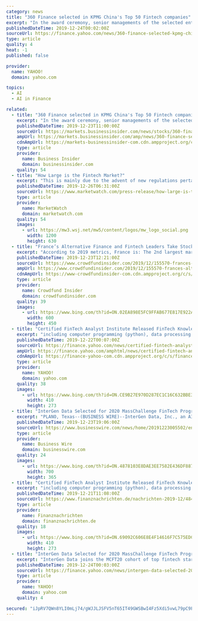 ```yaml
---
category: news
title: "360 Finance selected in KPMG China's Top 50 Fintech companies"
excerpt: "In the award ceremony, senior managements of the selected enterprises along with scholars in the fintech area launched discussions regarding the application and impact of AI in fintech, worldwide fintech innovation and cooperation, and tech-driven innovation in fintech. Mr. Haisheng Wu, CEO of 360 Finance commented: \"The top 50 leading fintech ..."
publishedDateTime: 2019-12-24T00:02:00Z
sourceUrl: https://finance.yahoo.com/news/360-finance-selected-kpmg-chinas-120000593.html
type: article
quality: 4
heat: -1
published: false

provider:
  name: YAHOO!
  domain: yahoo.com

topics:
  - AI
  - AI in Finance

related:
  - title: "360 Finance selected in KPMG China's Top 50 Fintech companies"
    excerpt: "In the award ceremony, senior managements of the selected enterprises along with scholars in the fintech area launched discussions regarding the application and impact of AI in fintech, worldwide fintech innovation and cooperation, and tech-driven innovation in fintech. Mr. Haisheng Wu, CEO of 360 Finance commented: \"The top 50 leading ..."
    publishedDateTime: 2019-12-23T11:00:00Z
    sourceUrl: https://markets.businessinsider.com/news/stocks/360-finance-selected-in-kpmg-china-s-top-50-fintech-companies-1028781909
    ampUrl: https://markets.businessinsider.com/amp/news/360-finance-selected-in-kpmg-china-s-top-50-fintech-companies-1028781909
    cdnAmpUrl: https://markets-businessinsider-com.cdn.ampproject.org/c/s/markets.businessinsider.com/amp/news/360-finance-selected-in-kpmg-china-s-top-50-fintech-companies-1028781909
    type: article
    provider:
      name: Business Insider
      domain: businessinsider.com
    quality: 54
  - title: "How Large is the Fintech Market?"
    excerpt: "This is mainly due to the advent of new regulations pertaining to Fintech sector. Technology segment insightsMajor technologies involved in the fintech sector are artificial intelligence (AI), blockchain, cryptography, biometrics and identity management, cyber-security, and robotic process automation (RPA). Significant growth will be witnessed ..."
    publishedDateTime: 2019-12-26T06:31:00Z
    sourceUrl: https://www.marketwatch.com/press-release/how-large-is-the-fintech-market-2019-12-26
    type: article
    provider:
      name: MarketWatch
      domain: marketwatch.com
    quality: 54
    images:
      - url: https://mw3.wsj.net/mw5/content/logos/mw_logo_social.png
        width: 1200
        height: 630
  - title: "France’s Alternative Finance and Fintech Leaders Take Stock of a Successful 2019"
    excerpt: "According to 2019 metrics, France is: The 2nd largest market in terms of venture capital raised by FinTech startups, with €700 million raised in 2019 (+ 84% from 2018). The top European network of incubators. The leader in number of AI labs and volume of investment dedicated to AI. Four French Fintech startups are listed in KPMG’s ..."
    publishedDateTime: 2019-12-23T12:21:00Z
    sourceUrl: https://www.crowdfundinsider.com/2019/12/155570-frances-alternative-finance-and-fintech-leaders-take-stock-of-a-successful-2019/
    ampUrl: https://www.crowdfundinsider.com/2019/12/155570-frances-alternative-finance-and-fintech-leaders-take-stock-of-a-successful-2019/amp/
    cdnAmpUrl: https://www-crowdfundinsider-com.cdn.ampproject.org/c/s/www.crowdfundinsider.com/2019/12/155570-frances-alternative-finance-and-fintech-leaders-take-stock-of-a-successful-2019/amp/
    type: article
    provider:
      name: Crowdfund Insider
      domain: crowdfundinsider.com
    quality: 39
    images:
      - url: https://www.bing.com/th?id=ON.02EA898E5FC9FFAB677E817E922A3A32
        width: 600
        height: 450
  - title: "Certified FinTech Analyst Institute Released FinTech Knowledge & Curriculum System"
    excerpt: "including computer programming (python), data processing and AI application in the financial area. Level I exam: contains Python Programming, Database Technology and Application, Statistics in Python Application, FinTech in Economics, Analysis and Programming in Financial Statements. Level II exam: consists of Quantitative System Design ..."
    publishedDateTime: 2019-12-22T00:07:00Z
    sourceUrl: https://finance.yahoo.com/news/certified-fintech-analyst-institute-released-115600280.html
    ampUrl: https://finance.yahoo.com/amphtml/news/certified-fintech-analyst-institute-released-115600280.html
    cdnAmpUrl: https://finance-yahoo-com.cdn.ampproject.org/c/s/finance.yahoo.com/amphtml/news/certified-fintech-analyst-institute-released-115600280.html
    type: article
    provider:
      name: YAHOO!
      domain: yahoo.com
    quality: 38
    images:
      - url: https://www.bing.com/th?id=ON.CE9B27E970D287EC1C16C632BBE372C0
        width: 410
        height: 273
  - title: "InterGen Data Selected for 2020 MassChallenge FinTech Program"
    excerpt: "PLANO, Texas--(BUSINESS WIRE)--InterGen Data, Inc., an AI-driven technology provider of proprietary AI software solutions and machine learning algorithms for banking, wealth management, insurance and fintech companies has been selected for the 2020 Mass Challenge FinTech program. InterGen Data was one of the 34 startups selected–from more ..."
    publishedDateTime: 2019-12-23T19:06:00Z
    sourceUrl: https://www.businesswire.com/news/home/20191223005502/en/InterGen-Data-Selected-2020-MassChallenge-FinTech-Program
    type: article
    provider:
      name: Business Wire
      domain: businesswire.com
    quality: 24
    images:
      - url: https://www.bing.com/th?id=ON.4878103E8DAE3EE7582E436DF88723BF
        width: 700
        height: 365
  - title: "Certified FinTech Analyst Institute Released FinTech Knowledge & Curriculum System"
    excerpt: "including computer programming (python), data processing and AI application in the financial area. Level I exam: contains Python Programming, Database Technology and Application, Statistics in Python Application, FinTech in Economics, Analysis and Programming in Financial Statements. Level II exam: consists of Quantitative System Design ..."
    publishedDateTime: 2019-12-21T11:08:00Z
    sourceUrl: https://www.finanznachrichten.de/nachrichten-2019-12/48478870-certified-fintech-analyst-institute-released-fintech-knowledge-curriculum-system-200.htm
    type: article
    provider:
      name: Finanznachrichten
      domain: finanznachrichten.de
    quality: 18
    images:
      - url: https://www.bing.com/th?id=ON.69092C606E8E4F14616F7C575EDCD00F
        width: 410
        height: 273
  - title: "InterGen Data Selected for 2020 MassChallenge FinTech Program"
    excerpt: "InterGen Data joins the MCFT20 cohort of top fintech startups for 6-Month MassChallenge FinTech Program InterGen Data, Inc., an AI-driven technology provider of proprietary AI software solutions and machine learning algorithms for banking, wealth management, insurance and fintech companies has been selected for the 2020 Mass Challenge FinTech ..."
    publishedDateTime: 2019-12-24T00:03:00Z
    sourceUrl: https://finance.yahoo.com/news/intergen-data-selected-2020-masschallenge-184100714.html
    type: article
    provider:
      name: YAHOO!
      domain: yahoo.com
    quality: 4

secured: "iJpRV7QWn8YLI0mLj74/gWJJLJSFV5nT65IT49GWSBwI4Fz5Xdi5vwL79pC9FZ4XSYUYW4yTNxm99blTpiY2h9AYmJit6MtUr1MExVBkOkWQqiZLCkoNhXB82XIS//iblsA+2G4i8kg1vqIuWvPDKtrtp+zbLlVduHcgPJwwFBsoWZEJsBakMR/qFoFemWJGSlIO8nAJMp/RSeCj6A60lZw7mk4zWCRN4lJnaGDDW4Pl9RMIndltlR2SDrgW12n5jD1ud650uLWCV/XDDY07LA==;/QPjw9iY37FVLuE/YDLATA=="
---
```


